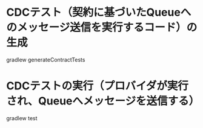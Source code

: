 # CDCテスト（契約に基づいたQueueへのメッセージ送信を実行するコード）の生成
gradlew generateContractTests

# CDCテストの実行（プロバイダが実行され、Queueへメッセージを送信する）
gradlew test

